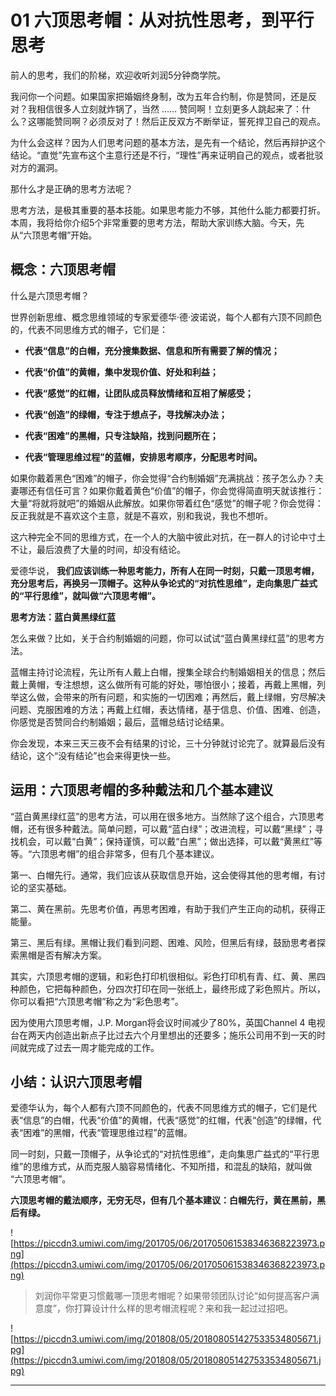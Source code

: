 # 01 六顶思考帽：从对抗性思考，到平行思考

前人的思考，我们的阶梯，欢迎收听刘润5分钟商学院。

我问你一个问题。如果国家把婚姻终身制，改为五年合约制，你是赞同，还是反对？我相信很多人立刻就炸锅了，当然 …… 赞同啊！立刻更多人跳起来了：什么？这哪能赞同啊？必须反对了！然后正反双方不断举证，誓死捍卫自己的观点。

为什么会这样？因为人们思考问题的基本方法，是先有一个结论，然后再辩护这个结论。“直觉”先宣布这个主意行还是不行，“理性”再来证明自己的观点，或者批驳对方的漏洞。

那什么才是正确的思考方法呢？

思考方法，是极其重要的基本技能。如果思考能力不够，其他什么能力都要打折。本周，我将给你介绍5个非常重要的思考方法，帮助大家训练大脑。今天，先从“六顶思考帽”开始。

## 概念：六顶思考帽

什么是六顶思考帽？

世界创新思维、概念思维领域的专家爱德华·德·波诺说，每个人都有六顶不同颜色的，代表不同思维方式的帽子，它们是：

* **代表“信息”的白帽，充分搜集数据、信息和所有需要了解的情况；** 

* **代表“价值”的黄帽，集中发现价值、好处和利益；** 

* **代表“感觉”的红帽，让团队成员释放情绪和互相了解感受；** 

* **代表“创造”的绿帽，专注于想点子，寻找解决办法；** 

* **代表“困难”的黑帽，只专注缺陷，找到问题所在；** 

* **代表“管理思维过程”的蓝帽，安排思考顺序，分配思考时间。** 

如果你戴着黑色“困难”的帽子，你会觉得“合约制婚姻”充满挑战：孩子怎么办？夫妻哪还有信任可言？如果你戴着黄色“价值”的帽子，你会觉得简直明天就该推行：大量“将就将就吧”的婚姻从此解放。如果你带着红色“感觉”的帽子呢？你会觉得：反正我就是不喜欢这个主意，就是不喜欢，别和我说，我也不想听。

这六种完全不同的思维方式，在一个人的大脑中彼此对抗，在一群人的讨论中寸土不让，最后浪费了大量的时间，却没有结论。

爱德华说， **我们应该训练一种思考能力，所有人在同一时刻，只戴一顶思考帽，充分思考后，再换另一顶帽子。这种从争论式的“对抗性思维”，走向集思广益式的“平行思维”，就叫做“六顶思考帽”。**

 **思考方法：蓝白黄黑绿红蓝**

怎么来做？比如，关于合约制婚姻的问题，你可以试试“蓝白黄黑绿红蓝”的思考方法。

蓝帽主持讨论流程，先让所有人戴上白帽，搜集全球合约制婚姻相关的信息；然后戴上黄帽，专注想想，这么做所有可能的好处，哪怕很小；接着，再戴上黑帽，列举这么做，会带来的所有问题，和实施的一切困难；再然后，戴上绿帽，穷尽解决问题、克服困难的方法；再戴上红帽，表达情绪，基于信息、价值、困难、创造，你感觉是否赞同合约制婚姻；最后，蓝帽总结讨论结果。

你会发现，本来三天三夜不会有结果的讨论，三十分钟就讨论完了。就算最后没有结论，这个“没有结论”也会来得更快一些。

##  运用：六顶思考帽的多种戴法和几个基本建议

“蓝白黄黑绿红蓝”的思考方法，可以用在很多地方。当然除了这个组合，六顶思考帽，还有很多种戴法。简单问题，可以戴“蓝白绿”；改进流程，可以戴“黑绿”；寻找机会，可以戴“白黄”；保持谨慎，可以戴“白黑”；做出选择，可以戴“黄黑红”等等。“六顶思考帽”的组合非常多，但有几个基本建议。

第一、白帽先行。通常，我们应该从获取信息开始，这会使得其他的思考帽，有讨论的坚实基础。

第二、黄在黑前。先思考价值，再思考困难，有助于我们产生正向的动机，获得正能量。

第三、黑后有绿。黑帽让我们看到问题、困难、风险，但黑后有绿，鼓励思考者探索黑帽是否有解决方案。

其实，六顶思考帽的逻辑，和彩色打印机很相似。彩色打印机有青、红、黄、黑四种颜色，它把每种颜色，分四次打印在同一张纸上，最终形成了彩色照片。所以，你可以看把“六顶思考帽”称之为“彩色思考”。

因为使用六顶思考帽，J.P. Morgan将会议时间减少了80%，英国Channel 4 电视台在两天内创造出新点子比过去六个月里想出的还要多；施乐公司用不到一天的时间就完成了过去一周才能完成的工作。

## 小结：认识六顶思考帽

爱德华认为，每个人都有六顶不同颜色的，代表不同思维方式的帽子，它们是代表“信息”的白帽，代表“价值”的黄帽，代表“感觉”的红帽，代表“创造”的绿帽，代表“困难”的黑帽，代表“管理思维过程”的蓝帽。

同一时刻，只戴一顶帽子，从争论式的“对抗性思维”，走向集思广益式的“平行思维”的思维方式，从而克服人脑容易情绪化、不知所措，和混乱的缺陷，就叫做 “六顶思考帽”。

 **六顶思考帽的戴法顺序，无穷无尽，但有几个基本建议：白帽先行，黄在黑前，黑后有绿。**

![https://piccdn3.umiwi.com/img/201705/06/201705061538346368223973.png](https://piccdn3.umiwi.com/img/201705/06/201705061538346368223973.png)

> 刘润你平常更习惯戴哪一顶思考帽呢？如果带领团队讨论“如何提高客户满意度”，你打算设计什么样的思考帽流程呢？来和我一起过过招吧。 

![https://piccdn3.umiwi.com/img/201808/05/201808051427533534805671.jpg](https://piccdn3.umiwi.com/img/201808/05/201808051427533534805671.jpg)

---
